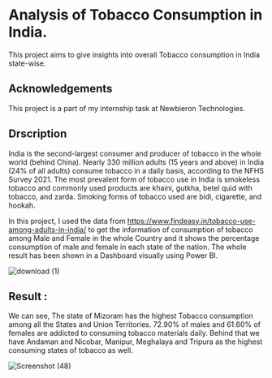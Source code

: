 
# Analysis of Tobacco Consumption in India.

This project aims to give insights into overall Tobacco consumption in India state-wise.


## Acknowledgements

 This project is a part of my internship task at Newbieron Technologies. 



## Drscription

India is the second-largest consumer and producer of tobacco in the whole world (behind China). Nearly 330 million adults (15 years and above) in India (24% of all adults) consume tobacco in a daily basis, according to the NFHS Survey 2021. The most prevalent form of tobacco use in India is smokeless tobacco and commonly used products are khaini, gutkha, betel quid with tobacco, and zarda. Smoking forms of tobacco used are bidi, cigarette, and hookah.


In this project, I used the data from https://www.findeasy.in/tobacco-use-among-adults-in-india/ to get the information of consumption of tobacco among Male and Female in the whole Country and it shows the percentage consumption of male and female in each state of the nation. The whole result has been shown in a Dashboard visually using Power BI.



![download (1)](https://github.com/Shubhodeep97/Analysis-of-Tobacco-Consumption-In-India/assets/110394321/880a8da2-bd3a-40c7-9ed9-c4cdb5d5a5a0)




## Result :

We can see, The state of Mizoram has the highest Tobacco consumption among all the States and Union Territories. 72.90% of males and 61.60% of females are addicted to consuming tobacco materials daily. Behind that we have Andaman and Nicobar, Manipur, Meghalaya and Tripura as the highest consuming states of tobacco as well. 

![Screenshot (48)](https://github.com/Shubhodeep97/Analysis-of-Tobacco-Consumption-In-India/assets/110394321/f8f655a5-87c6-4132-9359-b7a891b2b7d7)
